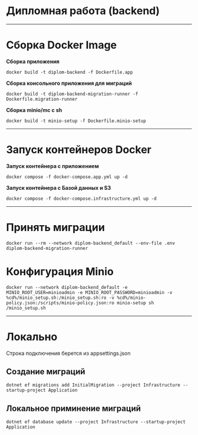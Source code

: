 # Дипломная работа (backend)
---
# Сборка Docker Image
**Сборка приложения**
```
docker build -t diplom-backend -f Dockerfile.app
```
**Сборка консольного приложения для миграций**
```
docker build -t diplom-backend-migration-runner -f Dockerfile.migration-runner 
```
**Сборка minio/mc с sh**
```
docker build -t minio-setup -f Dockerfile.minio-setup
```
---
# Запуск контейнеров Docker
**Запуск контейнера с приложением**
```
docker compose -f docker-compose.app.yml up -d
```
**Запуск контейнера с Базой данных и S3**
```
docker compose -f docker-compose.infrastructure.yml up -d
````
---
# Принять миграции
```
docker run --rm --network diplom-backend_default --env-file .env diplom-backend-migration-runner
```

# Конфигурация Minio
```
docker run --network diplom-backend_default -e MINIO_ROOT_USER=minioadmin -e MINIO_ROOT_PASSWORD=minioadmin -v %cd%/minio_setup.sh:/minio_setup.sh:ro -v %cd%/minio-policy.json:/scripts/minio-policy.json:ro minio-setup sh /minio_setup.sh
```
---
# Локально
Строка подключения берется из appsettings.json
## Cоздание миграций
```
dotnet ef migrations add InitialMigration --project Infrastructure --startup-project Application
```
## Локальное приминение миграций
```
dotnet ef database update --project Infrastructure --startup-project Application
```